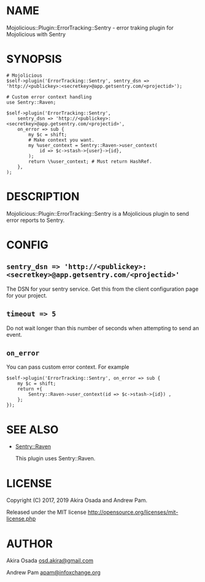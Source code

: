 # NAME

Mojolicious::Plugin::ErrorTracking::Sentry - error traking plugin for Mojolicious with Sentry

# SYNOPSIS

    # Mojolicious
    $self->plugin('ErrorTracking::Sentry', sentry_dsn => 'http://<publickey>:<secretkey>@app.getsentry.com/<projectid>');

    # Custom error context handling
    use Sentry::Raven;

    $self->plugin('ErrorTracking::Sentry',
        sentry_dsn => 'http://<publickey>:<secretkey>@app.getsentry.com/<projectid>',
        on_error => sub {
            my $c = shift;
            # Make context you want.
            my %user_context = Sentry::Raven->user_context(
                id => $c->stash->{user}->{id},
            );
            return \%user_context; # Must return HashRef.
        },
    );

# DESCRIPTION

Mojolicious::Plugin::ErrorTracking::Sentry is a Mojolicious plugin to send error reports to Sentry.

# CONFIG

## `sentry_dsn => 'http://<publickey>:<secretkey>@app.getsentry.com/<projectid>'`

The DSN for your sentry service.  Get this from the client configuration page for your project.

## `timeout => 5`

Do not wait longer than this number of seconds when attempting to send an event.

## `on_error`

You can pass custom error context. For example

    $self->plugin('ErrorTracking::Sentry', on_error => sub {
        my $c = shift;
        return +{
            Sentry::Raven->user_context(id => $c->stash->{id}) ,
        };
    });

# SEE ALSO

- [Sentry::Raven](https://metacpan.org/pod/Sentry::Raven)

    This plugin uses Sentry::Raven.

# LICENSE

Copyright (C) 2017, 2019 Akira Osada and Andrew Pam.

Released under the MIT license
http://opensource.org/licenses/mit-license.php

# AUTHOR

Akira Osada <osd.akira@gmail.com>

Andrew Pam <apam@infoxchange.org>
